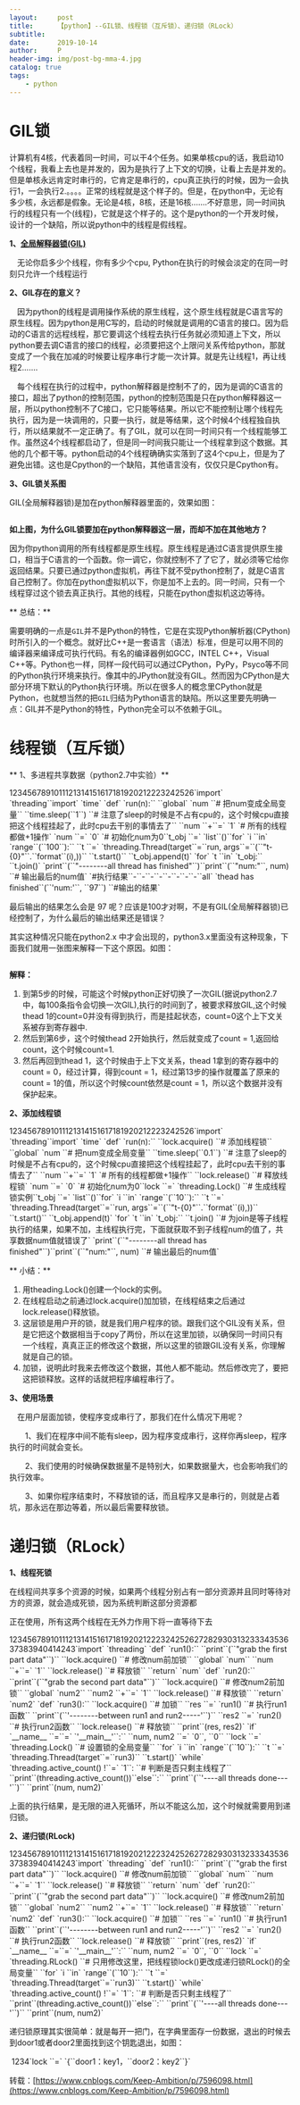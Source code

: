 ```yaml
---
layout:     post
title:      【python】--GIL锁、线程锁（互斥锁）、递归锁（RLock）
subtitle:   
date:       2019-10-14
author:     P
header-img: img/post-bg-mma-4.jpg
catalog: true
tags:
    - python
---
```

# GIL锁

计算机有4核，代表着同一时间，可以干4个任务。如果单核cpu的话，我启动10个线程，我看上去也是并发的，因为是执行了上下文的切换，让看上去是并发的。但是单核永远肯定时串行的，它肯定是串行的，cpu真正执行的时候，因为一会执行1，一会执行2.。。。。正常的线程就是这个样子的。但是，在python中，无论有多少核，永远都是假象。无论是4核，8核，还是16核.......不好意思，同一时间执行的线程只有一个(线程)，它就是这个样子的。这个是python的一个开发时候，设计的一个缺陷，所以说python中的线程是假线程。

**1、[全局解释器锁(GIL)](http://www.dabeaz.com/python/UnderstandingGIL.pdf)**

　无论你启多少个线程，你有多少个cpu, Python在执行的时候会淡定的在同一时刻只允许一个线程运行

**2、GIL存在的意义？**

　因为python的线程是调用操作系统的原生线程，这个原生线程就是C语言写的原生线程。因为python是用C写的，启动的时候就是调用的C语言的接口。因为启动的C语言的远程线程，那它要调这个线程去执行任务就必须知道上下文，所以python要去调C语言的接口的线程，必须要把这个上限问关系传给python，那就变成了一个我在加减的时候要让程序串行才能一次计算。就是先让线程1，再让线程2.......

　每个线程在执行的过程中，python解释器是控制不了的，因为是调的C语言的接口，超出了python的控制范围，python的控制范围是只在python解释器这一层，所以python控制不了C接口，它只能等结果。所以它不能控制让哪个线程先执行，因为是一块调用的，只要一执行，就是等结果，这个时候4个线程独自执行，所以结果就不一定正确了。有了GIL，就可以在同一时间只有一个线程能够工作。虽然这4个线程都启动了，但是同一时间我只能让一个线程拿到这个数据。其他的几个都干等。python启动的4个线程确确实实落到了这4个cpu上，但是为了避免出错。这也是Cpython的一个缺陷，其他语言没有，仅仅只是Cpython有。

**3、GIL锁关系图**

GIL(全局解释器锁)是加在python解释器里面的，效果如图：

<img src="https://images2017.cnblogs.com/blog/1088183/201709/1088183-20170926125009651-1449713172.png" alt="" />

**如上图，为什么GIL锁要加在python解释器这一层，而却不加在其他地方？**

因为你python调用的所有线程都是原生线程。原生线程是通过C语言提供原生接口，相当于C语言的一个函数。你一调它，你就控制不了了它了，就必须等它给你返回结果。只要已通过python虚拟机，再往下就不受python控制了，就是C语言自己控制了。你加在python虚拟机以下，你是加不上去的。同一时间，只有一个线程穿过这个锁去真正执行。其他的线程，只能在python虚拟机这边等待。

** 总结：**

需要明确的一点是`GIL`并不是Python的特性，它是在实现Python解析器(CPython)时所引入的一个概念。就好比C++是一套语言（语法）标准，但是可以用不同的编译器来编译成可执行代码。有名的编译器例如GCC，INTEL C++，Visual C++等。Python也一样，同样一段代码可以通过CPython，PyPy，Psyco等不同的Python执行环境来执行。像其中的JPython就没有GIL。然而因为CPython是大部分环境下默认的Python执行环境。所以在很多人的概念里CPython就是Python，也就想当然的把`GIL`归结为Python语言的缺陷。所以这里要先明确一点：GIL并不是Python的特性，Python完全可以不依赖于GIL。

#  

# 线程锁（互斥锁）

** 1、多进程共享数据（python2.7中实验）**
<td class="gutter">1234567891011121314151617181920212223242526</td><td class="code">`import` `threading``import` `time`  `def` `run(n):``    ``global` `num   ``# 把num变成全局变量``    ``time.sleep(``1``)  ``# 注意了sleep的时候是不占有cpu的，这个时候cpu直接把这个线程挂起了，此时cpu去干别的事情去了``    ``num ``+``=` `1`   `# 所有的线程都做+1操作` `num ``=` `0`   `# 初始化num为0``t_obj ``=` `list``()``for` `i ``in` `range``(``100``):``    ``t ``=` `threading.Thread(target``=``run, args``=``(``"t-{0}"``.``format``(i),))``    ``t.start()``    ``t_obj.append(t)` `for` `t ``in` `t_obj:``    ``t.join()`  `print``(``"--------all thread has finished"``)``print``(``"num:"``, num)   ``# 输出最后的num值` `#执行结果``-``-``-``-``-``-``-``-``all` `thead has finished``(``'num:'``, ``97``)  ``#输出的结果`</td>

最后输出的结果怎么会是 97 呢？应该是100才对啊，不是有GIL(全局解释器锁)已经控制了，为什么最后的输出结果还是错误？

其实这种情况只能在python2.x 中才会出现的，python3.x里面没有这种现象，下面我们就用一张图来解释一下这个原因。如图：

**<img src="https://images2017.cnblogs.com/blog/1088183/201709/1088183-20170926140930839-80064182.png" alt="" />**

**解释：**

1. 到第5步的时候，可能这个时候python正好切换了一次GIL(据说python2.7中，每100条指令会切换一次GIL),执行的时间到了，被要求释放GIL,这个时候thead 1的count=0并没有得到执行，而是挂起状态，count=0这个上下文关系被存到寄存器中.
1. 然后到第6步，这个时候thead 2开始执行，然后就变成了count = 1,返回给count，这个时候count=1.
1. 然后再回到thead 1，这个时候由于上下文关系，thead 1拿到的寄存器中的count = 0，经过计算，得到count = 1，经过第13步的操作就覆盖了原来的count = 1的值，所以这个时候count依然是count = 1，所以这个数据并没有保护起来。

**2、添加线程锁**
<td class="gutter">1234567891011121314151617181920212223242526</td><td class="code">`import` `threading``import` `time`  `def` `run(n):``    ``lock.acquire()  ``# 添加线程锁``    ``global` `num   ``# 把num变成全局变量``    ``time.sleep(``0.1``)  ``# 注意了sleep的时候是不占有cpu的，这个时候cpu直接把这个线程挂起了，此时cpu去干别的事情去了``    ``num ``+``=` `1`   `# 所有的线程都做+1操作``    ``lock.release()  ``# 释放线程锁`  `num ``=` `0`   `# 初始化num为0``lock ``=` `threading.Lock()  ``# 生成线程锁实例``t_obj ``=` `list``()``for` `i ``in` `range``(``10``):``    ``t ``=` `threading.Thread(target``=``run, args``=``(``"t-{0}"``.``format``(i),))``    ``t.start()``    ``t_obj.append(t)` `for` `t ``in` `t_obj:``    ``t.join()   ``# 为join是等子线程执行的结果，如果不加，主线程执行完，下面就获取不到子线程num的值了，共享数据num值就错误了`  `print``(``"--------all thread has finished"``)``print``(``"num:"``, num)   ``# 输出最后的num值`</td>

** 小结：**

1. 用theading.Lock()创建一个lock的实例。
1. 在线程启动之前通过lock.acquire()加加锁，在线程结束之后通过lock.release()释放锁。
1. 这层锁是用户开的锁，就是我们用户程序的锁。跟我们这个GIL没有关系，但是它把这个数据相当于copy了两份，所以在这里加锁，以确保同一时间只有一个线程，真真正正的修改这个数据，所以这里的锁跟GIL没有关系，你理解就是自己的锁。
1. 加锁，说明此时我来去修改这个数据，其他人都不能动。然后修改完了，要把这把锁释放。这样的话就把程序编程串行了。

**3、使用场景**

　在用户层面加锁，使程序变成串行了，那我们在什么情况下用呢？

　　1、我们在程序中间不能有sleep，因为程序变成串行，这样你再sleep，程序执行的时间就会变长。

　　2、我们使用的时候确保数据量不是特别大，如果数据量大，也会影响我们的执行效率。

　　3、如果你程序结束时，不释放锁的话，而且程序又是串行的，则就是占着坑，那永远在那边等着，所以最后需要释放锁。

#  

# 递归锁（RLock）

**1、线程死锁**

在线程间共享多个资源的时候，如果两个线程分别占有一部分资源并且同时等待对方的资源，就会造成死锁，因为系统判断这部分资源都

正在使用，所有这两个线程在无外力作用下将一直等待下去
<td class="gutter">12345678910111213141516171819202122232425262728293031323334353637383940414243</td><td class="code">`import` `threading`  `def` `run1():``    ``print``(``"grab the first part data"``)``    ``lock.acquire()  ``# 修改num前加锁``    ``global` `num``    ``num ``+``=` `1``    ``lock.release()   ``# 释放锁``    ``return` `num`  `def` `run2():``    ``print``(``"grab the second part data"``)``    ``lock.acquire()   ``# 修改num2前加锁``    ``global` `num2``    ``num2 ``+``=` `1``    ``lock.release()   ``# 释放锁``    ``return` `num2`  `def` `run3():``    ``lock.acquire()  ``# 加锁``    ``res ``=` `run1()   ``# 执行run1函数``    ``print``(``'--------between run1 and run2-----'``)``    ``res2 ``=` `run2()  ``# 执行run2函数``    ``lock.release()  ``# 释放锁``    ``print``(res, res2)`  `if` `__name__ ``=``=` `'__main__'``:``    ``num, num2 ``=` `0``, ``0``    ``lock ``=` `threading.Lock()  ``# 设置锁的全局变量``    ``for` `i ``in` `range``(``10``):``        ``t ``=` `threading.Thread(target``=``run3)``        ``t.start()`  `while` `threading.active_count() !``=` `1``:  ``# 判断是否只剩主线程了``    ``print``(threading.active_count())``else``:``    ``print``(``'----all threads done---'``)``    ``print``(num, num2)`</td>

上面的执行结果，是无限的进入死循环，所以不能这么加，这个时候就需要用到递归锁。

**2、递归锁(RLock)**
<td class="gutter">12345678910111213141516171819202122232425262728293031323334353637383940414243</td><td class="code">`import` `threading`  `def` `run1():``    ``print``(``"grab the first part data"``)``    ``lock.acquire()  ``# 修改num前加锁``    ``global` `num``    ``num ``+``=` `1``    ``lock.release()   ``# 释放锁``    ``return` `num`  `def` `run2():``    ``print``(``"grab the second part data"``)``    ``lock.acquire()   ``# 修改num2前加锁``    ``global` `num2``    ``num2 ``+``=` `1``    ``lock.release()   ``# 释放锁``    ``return` `num2`  `def` `run3():``    ``lock.acquire()  ``# 加锁``    ``res ``=` `run1()   ``# 执行run1函数``    ``print``(``'--------between run1 and run2-----'``)``    ``res2 ``=` `run2()  ``# 执行run2函数``    ``lock.release()  ``# 释放锁``    ``print``(res, res2)`  `if` `__name__ ``=``=` `'__main__'``:``    ``num, num2 ``=` `0``, ``0``    ``lock ``=` `threading.RLock()  ``# 只用修改这里，把线程锁lock()更改成递归锁RLock()的全局变量``    ``for` `i ``in` `range``(``10``):``        ``t ``=` `threading.Thread(target``=``run3)``        ``t.start()`  `while` `threading.active_count() !``=` `1``:  ``# 判断是否只剩主线程了``    ``print``(threading.active_count())``else``:``    ``print``(``'----all threads done---'``)``    ``print``(num, num2)`</td>

递归锁原理其实很简单：就是每开一把门，在字典里面存一份数据，退出的时候去到door1或者door2里面找到这个钥匙退出，如图：

<img src="https://images2017.cnblogs.com/blog/1088183/201709/1088183-20170926144841604-1032923525.png" alt="" />
<td class="gutter">1234</td><td class="code">`lock ``=` `{``door1：key1，``door2：key2``}`</td>

转载：[https://www.cnblogs.com/Keep-Ambition/p/7596098.html](https://www.cnblogs.com/Keep-Ambition/p/7596098.html)
